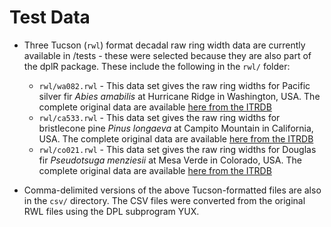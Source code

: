 # Test Data

- Three Tucson (`rwl`) format decadal raw ring width data are currently available in /tests - these were selected because they are also part of the dplR package.  These include the following in the `rwl/` folder: 

    - `rwl/wa082.rwl` - This data set gives the raw ring widths for Pacific silver fir *Abies amabilis* at Hurricane Ridge in Washington, USA.  The complete original data are available [here from the ITRDB](https://www1.ncdc.noaa.gov/pub/data/paleo/treering/measurements/northamerica/usa/wa082.rwl)
    - `rwl/ca533.rwl` - This data set gives the raw ring widths for bristlecone pine *Pinus longaeva* at Campito Mountain in California, USA.  The complete original data are available [here from the ITRDB](https://www1.ncdc.noaa.gov/pub/data/paleo/treering/measurements/northamerica/usa/ca533.rwl)
    - `rwl/co021.rwl` - This data set gives the raw ring widths for Douglas fir *Pseudotsuga menziesii* at Mesa Verde in Colorado, USA. The complete original data are available [here from the ITRDB](https://www1.ncdc.noaa.gov/pub/data/paleo/treering/measurements/northamerica/usa/co021.rwl)

- Comma-delimited versions of the above Tucson-formatted files are also in the `csv/` directory.  The CSV files were converted from the original RWL files using the DPL subprogram YUX.
